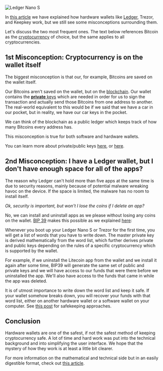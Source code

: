 ![Ledger Nano S](/wp-content/uploads/2017/10/IMG_4023.jpg)

In [this article][hw wallets]  we have explained how hardware wallets like [Ledger][ledger], Trezor, and Keepkey work, but we still see some misconceptions surrounding them.

Let's discuss the two most frequent ones. The text below references Bitcoin as the [cryptocurrency][cc] of choice, but the same applies to all cryptocurrencies.

##  1st Misconception: Cryptocurrency is on the wallet itself

The biggest misconception is that our, for example, Bitcoins are saved on the wallet itself. 

Our Bitcoins aren't saved on the wallet, but on the [blockchain][blockchain]. Our wallet contains the [**private** keys][privkey] which are needed in order for us to sign the transaction and actually send those Bitcoins from one address to another. The real-world equivalent to this would be if we said that we have a car in our pocket, but in reality, we have our car keys in the pocket.

We can think of the blockchain as a public ledger which keeps track of how many Bitcoins every address has.

This misconception is true for both software and hardware wallets.

You can learn more about private/public keys [here][privkey], or [here][blockchain].

## 2nd Misconception: I have a Ledger wallet, but I don't have enough space for all of the apps?

The reason why Ledger can't hold more than five apps at the same time is due to security reasons, mainly because of potential malware wreaking havoc on the device. If the space is limited, the malware has no room to install itself.

_Ok, security is important, but won't I lose the coins if I delete an app?_

No, we can install and uninstall apps as we please without losing any coins on the wallet. [BIP 39] makes this possible as we explained [here][hw wallets]:

Whenever you boot up your Ledger Nano S or Trezor for the first time, you will get a list of words that you have to write down. The master private key is derived mathematically from the word list, which further derives private and public keys depending on the rules of a specific cryptocurrency which is supported by the wallet.

For example, if we uninstall the Litecoin app from the wallet and we install it again after some time, BIP39 will generate the same set of public and private keys and we will have access to our funds that were there before we uninstalled the app. We'll also have access to the funds that came in while the app was deleted.

It is of utmost importance to write down the word list and keep it safe. If your wallet somehow breaks down, you will recover your funds with that word list, either on another hardware wallet or a software wallet on your computer. See [this post][safe] for safekeeping approaches.

## Conclusion

Hardware wallets are one of the safest, if not the safest method of keeping cryptocurrency safe. A lot of time and hard work was put into the technical background and into simplifying the user interface. We hope that the mystery of how they work is at least a little bit clearer.

For more information on the mathematical and technical side but in an easily digestible format, check out [this article][hw wallets].


[hw wallets]:https://bitfalls.com/2017/09/08/hardware-wallets-like-ledger-nano-s-work/
[blockchain]:https://bitfalls.com/2017/08/20/blockchain-explained-blockchain-works/
[BIP 39]:https://github.com/bitcoin/bips/blob/master/bip-0039.mediawiki
[privkey]: https://bitfalls.com/glossary/#private-key
[ledger]: https://bitfalls.com/shop/ledger-nano-s-bitfalls-3/
[cc]: https://bitfalls.com/2017/08/20/cryptocurrency/
[safe]: https://bitfalls.com/2017/09/08/best-ways-protect-cryptocurrency-wallet/